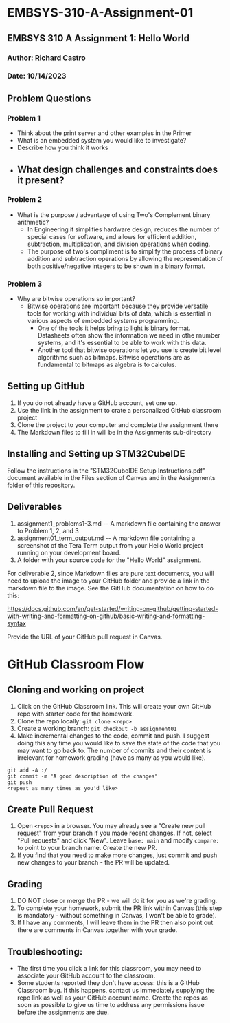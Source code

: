 # EMBSYS-310-A-Assignment-01
## EMBSYS 310 A Assignment 1: Hello World
### Author: Richard Castro
### Date: 10/14/2023


## Problem Questions 

### Problem 1

-   Think about the print server and other examples in the Primer
-   What is an embedded system you would like to investigate?
-   Describe how you think it works
-   What design challenges and constraints does it present?
      - 

### Problem 2

-   What is the purpose / advantage of using Two's Complement binary arithmetic?
      - In Engineering it simplifies hardware design, reduces the number of special cases for software, and allows for efficient addition, subtraction, multiplication, and division operations when coding.
      - The purpose of two's compliment is to simplify the process of binary addition and subtraction operations by allowing the representation of both positive/negative integers to be shown in a binary format. 

### Problem 3

-   Why are bitwise operations so important?
    - Bitwise operations are important because they provide versatile tools for working with individual bits of data, which is essential in various aspects of embedded systems programming.
        - One of the tools it helps bring to light is binary format. Datasheets often show the information we need in othe rnumber systems, and it's essential to be able to work with this data.
        - Another tool that bitwise operations let you use is create bit level algorithms such as bitmaps. Bitwise operations are as fundamental to bitmaps as algebra is to calculus. 

## Setting up GitHub

1.  If you do not already have a GitHub account, set one up.
2.  Use the link in the assignment to crate a personalized GitHub classroom project
3.  Clone the project to your computer and complete the assignment there
4.  The Markdown files to fill in will be in the Assignments sub-directory

## Installing and Setting up STM32CubeIDE

Follow the instructions in the "STM32CubeIDE Setup Instructions.pdf" document available in the Files section of Canvas and in the Assignments folder of this repository.

## Deliverables

1.  assignment1_problems1-3.md -- A markdown file containing the answer to Problem 1, 2, and 3
2.  assignment01_term_output.md -- A markdown file containing a screenshot of the Tera Term output from your Hello World project running on your development board.
3.  A folder with your source code for the "Hello World" assignment.

For deliverable 2, since Markdown files are pure text documents, you will need to upload the image to your GitHub folder and provide a link in the markdown file to the image. See the GitHub documentation on how to do this:

https://docs.github.com/en/get-started/writing-on-github/getting-started-with-writing-and-formatting-on-github/basic-writing-and-formatting-syntax

Provide the URL of your GitHub pull request in Canvas.

# GitHub Classroom Flow
## Cloning and working on project
1. Click on the GitHub Classroom link. This will create your own GitHub repo with starter code for the homework.
2. Clone the repo locally: `git clone <repo>`
3. Create a working branch: `git checkout -b assignment01`
4. Make incremental changes to the code, commit and push. I suggest doing this any time you would like to save the state of the code that you may want to go back to. The number of commits and their content is irrelevant for homework grading (have as many as you would like).
 
```
git add -A :/
git commit -m "A good description of the changes"
git push
<repeat as many times as you'd like>
```

## Create Pull Request
1. Open `<repo>` in a browser. You may already see a "Create new pull request" from your branch if you made recent changes. If not, select "Pull requests" and click "New". Leave `base: main` and modify `compare:` to point to your branch name. Create the new PR.
2. If you find that you need to make more changes, just commit and push new changes to your branch - the PR will be updated.

## Grading
1. DO NOT close or merge the PR - we will do it for you as we're grading.
2. To complete your homework, submit the PR link within Canvas (this step is mandatory - without something in Canvas, I won't be able to grade).
3. If I have any comments, I will leave them in the PR then also point out there are comments in Canvas together with your grade.

## Troubleshooting:
- The first time you click a link for this classroom, you may need to associate your GitHub account to the classroom.
- Some students reported they don't have access: this is a GitHub Classroom bug. If this happens, contact us immediately supplying the repo link as well as your GitHub account name. Create the repos as soon as possible to give us time to address any permissions issue before the assignments are due.
